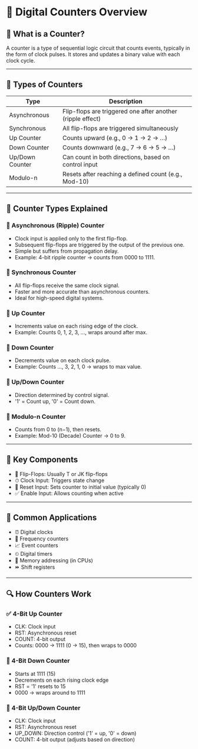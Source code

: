 # 🔁 Digital Counters Overview

## 📌 What is a Counter?

A counter is a type of sequential logic circuit that counts events, typically in the form of clock pulses. It stores and updates a binary value with each clock cycle.

---

## 🧠 Types of Counters

| Type            | Description                                               |
|-----------------|-----------------------------------------------------------|
| Asynchronous    | Flip-flops are triggered one after another (ripple effect)|
| Synchronous     | All flip-flops are triggered simultaneously               |
| Up Counter      | Counts upward (e.g., 0 → 1 → 2 → …)                        |
| Down Counter    | Counts downward (e.g., 7 → 6 → 5 → …)                      |
| Up/Down Counter | Can count in both directions, based on control input      |
| Modulo-n        | Resets after reaching a defined count (e.g., Mod-10)      |

---

## 🧩 Counter Types Explained

### 🔸 Asynchronous (Ripple) Counter

- Clock input is applied only to the first flip-flop.
- Subsequent flip-flops are triggered by the output of the previous one.
- Simple but suffers from propagation delay.
- Example: 4-bit ripple counter → counts from 0000 to 1111.

### 🔸 Synchronous Counter

- All flip-flops receive the same clock signal.
- Faster and more accurate than asynchronous counters.
- Ideal for high-speed digital systems.

### 🔸 Up Counter

- Increments value on each rising edge of the clock.
- Example: Counts 0, 1, 2, 3, ..., wraps around after max.

### 🔸 Down Counter

- Decrements value on each clock pulse.
- Example: Counts ..., 3, 2, 1, 0 → wraps to max value.

### 🔸 Up/Down Counter

- Direction determined by control signal.
- '1' = Count up, '0' = Count down.

### 🔸 Modulo-n Counter

- Counts from 0 to (n−1), then resets.
- Example: Mod-10 (Decade) Counter → 0 to 9.

---

## 🔧 Key Components

- 🧱 Flip-Flops: Usually T or JK flip-flops
- ⏱ Clock Input: Triggers state change
- 🔄 Reset Input: Sets counter to initial value (typically 0)
- ✅ Enable Input: Allows counting when active

---

## 📐 Common Applications

- ⏰ Digital clocks
- 📡 Frequency counters
- 📈 Event counters
- ⏲ Digital timers
- 💾 Memory addressing (in CPUs)
- ⏩ Shift registers

---

## 🔍 How Counters Work

### ✅ 4-Bit Up Counter

- CLK: Clock input
- RST: Asynchronous reset
- COUNT: 4-bit output
- Counts: 0000 → 1111 (0 → 15), then wraps to 0000

### 🔻 4-Bit Down Counter

- Starts at 1111 (15)
- Decrements on each rising clock edge
- RST = '1' resets to 15
- 0000 → wraps around to 1111

### 🔁 4-Bit Up/Down Counter

- CLK: Clock input
- RST: Asynchronous reset
- UP_DOWN: Direction control ('1' = up, '0' = down)
- COUNT: 4-bit output (adjusts based on direction)
